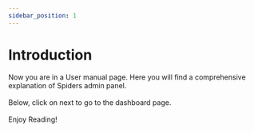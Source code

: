 ```yaml
---
sidebar_position: 1
---
```


# Introduction

Now you are in a User manual page. Here you will find a comprehensive explanation of Spiders admin panel.<br/>
<br/>
Below, click on next to go to the dashboard page.<br/>
<br/>
Enjoy Reading!

